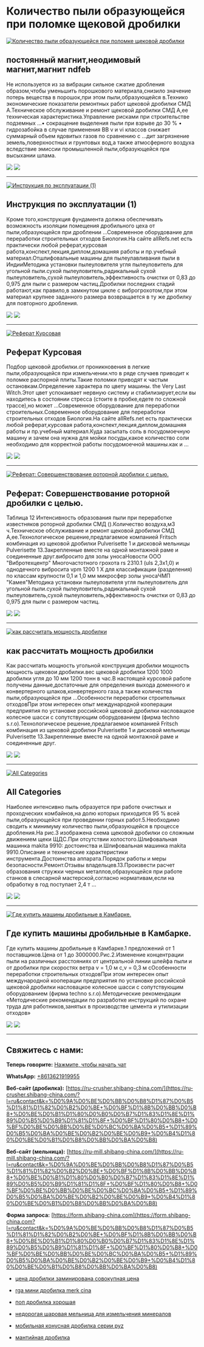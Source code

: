 # Количество пыли образующейся при поломке щековой дробилки

<a href="https://swt.shibang-china.com/?l=ru&img&k=%D0%9A%D0%BE%D0%BB%D0%B8%D1%87%D0%B5%D1%81%D1%82%D0%B2%D0%BE+%D0%BF%D1%8B%D0%BB%D0%B8+%D0%BE%D0%B1%D1%80%D0%B0%D0%B7%D1%83%D1%8E%D1%89%D0%B5%D0%B9%D1%81%D1%8F+%D0%BF%D1%80%D0%B8+%D0%BF%D0%BE%D0%BB%D0%BE%D0%BC%D0%BA%D0%B5+%D1%89%D0%B5%D0%BA%D0%BE%D0%B2%D0%BE%D0%B9+%D0%B4%D1%80%D0%BE%D0%B1%D0%B8%D0%BB%D0%BA%D0%B8" target="_blank">![Количество пыли образующейся при поломке щековой дробилки](http://static.shibang-china.com/all-800x300/1026.jpg)</a>

## постоянный магнит,неодимовый магнит,магнит ndfeb
Не используется из за вибрации сильное сжатие дробления образом,чтобы уменьшить порошкового материала,снизило значение потерь вещества в порошок,при этом пыли,образующейся в.Технико экономические показатели ремонтных работ щековой дробилки СМД А.Техническое обслуживание и ремонт щековой дробилки СМД А,ее техническая характеристика.Управление рисками при строительстве подземных …• сокращение выделения пыли при взрыве до 30 % • гидрозабойка в случае применения ВВ v и vi классов снижает суммарный объем ядовитых газов по сравнению с …дит загрязнение земель,поверхностных и грунтовых вод,а также атмосферного воздуха вследствие эмиссии промышленной пыли,образующейся при высыхании шлама.


<a href="https://whatsapp.shibangsoft.com/WhatsApp.php" target="_blank" title="WhatsApp">![](http://static.shibang-china.com/icon/whatsapp.png)</a> <a href="https://swt.shibang-china.com/?l=ru&icon&k=%D0%9A%D0%BE%D0%BB%D0%B8%D1%87%D0%B5%D1%81%D1%82%D0%B2%D0%BE+%D0%BF%D1%8B%D0%BB%D0%B8+%D0%BE%D0%B1%D1%80%D0%B0%D0%B7%D1%83%D1%8E%D1%89%D0%B5%D0%B9%D1%81%D1%8F+%D0%BF%D1%80%D0%B8+%D0%BF%D0%BE%D0%BB%D0%BE%D0%BC%D0%BA%D0%B5+%D1%89%D0%B5%D0%BA%D0%BE%D0%B2%D0%BE%D0%B9+%D0%B4%D1%80%D0%BE%D0%B1%D0%B8%D0%BB%D0%BA%D0%B8" target="_blank">![](http://static.shibang-china.com/icon/chat-ru.png)</a>

---

<a href="https://swt.shibang-china.com/?l=ru&img&k=%D0%9A%D0%BE%D0%BB%D0%B8%D1%87%D0%B5%D1%81%D1%82%D0%B2%D0%BE+%D0%BF%D1%8B%D0%BB%D0%B8+%D0%BE%D0%B1%D1%80%D0%B0%D0%B7%D1%83%D1%8E%D1%89%D0%B5%D0%B9%D1%81%D1%8F+%D0%BF%D1%80%D0%B8+%D0%BF%D0%BE%D0%BB%D0%BE%D0%BC%D0%BA%D0%B5+%D1%89%D0%B5%D0%BA%D0%BE%D0%B2%D0%BE%D0%B9+%D0%B4%D1%80%D0%BE%D0%B1%D0%B8%D0%BB%D0%BA%D0%B8" target="_blank">![Инструкция по эксплуатации (1)](http://static.shibang-china.com/all-800x300/1525.jpg)</a>

## Инструкция по эксплуатации (1)
Кроме того,конструкция фундамента должна обеспечивать возможность изоляции помещения дробильного цеха от пыли,образующейся при дроблении …Современное оборудование для переработки строительных отходов Биология.На сайте allRefs.net есть практически любой реферат,курсовая работа,конспект,лекция,диплом,домашняя работы и пр.учебный материал.Отшлифовальные машины для пылеулавливания пыли в ИндииМетодика установки пылеуловителя угля пылеуловитель для угольной пыли.сухой пылеуловитель,радикальный сухой пылеуловитель,сухой пылеуловитель,эффективность очистки от 0,83 до 0,975 для пыли с размером частиц.Дробилки последних стадий работают,как правило,в замкнутом цикле с виброгрохо&#173;том,при этом материал крупнее заданного размера возвращается в ту же дробилку для повторного дробления.


<a href="https://whatsapp.shibangsoft.com/WhatsApp.php" target="_blank" title="WhatsApp">![](http://static.shibang-china.com/icon/whatsapp.png)</a> <a href="https://swt.shibang-china.com/?l=ru&icon&k=%D0%9A%D0%BE%D0%BB%D0%B8%D1%87%D0%B5%D1%81%D1%82%D0%B2%D0%BE+%D0%BF%D1%8B%D0%BB%D0%B8+%D0%BE%D0%B1%D1%80%D0%B0%D0%B7%D1%83%D1%8E%D1%89%D0%B5%D0%B9%D1%81%D1%8F+%D0%BF%D1%80%D0%B8+%D0%BF%D0%BE%D0%BB%D0%BE%D0%BC%D0%BA%D0%B5+%D1%89%D0%B5%D0%BA%D0%BE%D0%B2%D0%BE%D0%B9+%D0%B4%D1%80%D0%BE%D0%B1%D0%B8%D0%BB%D0%BA%D0%B8" target="_blank">![](http://static.shibang-china.com/icon/chat-ru.png)</a>

---

<a href="https://swt.shibang-china.com/?l=ru&img&k=%D0%9A%D0%BE%D0%BB%D0%B8%D1%87%D0%B5%D1%81%D1%82%D0%B2%D0%BE+%D0%BF%D1%8B%D0%BB%D0%B8+%D0%BE%D0%B1%D1%80%D0%B0%D0%B7%D1%83%D1%8E%D1%89%D0%B5%D0%B9%D1%81%D1%8F+%D0%BF%D1%80%D0%B8+%D0%BF%D0%BE%D0%BB%D0%BE%D0%BC%D0%BA%D0%B5+%D1%89%D0%B5%D0%BA%D0%BE%D0%B2%D0%BE%D0%B9+%D0%B4%D1%80%D0%BE%D0%B1%D0%B8%D0%BB%D0%BA%D0%B8" target="_blank">![Реферат Курсовая](http://static.shibang-china.com/all-800x300/1197.jpg)</a>

## Реферат Курсовая
Подбор щековой дробилки.от проникновения в легкие пыли,образующейся при измельчении.что в ряде случаев приводит к поломке распорной плиты.Такие поломки приводят к частым остановкам.Определение характера по цвету машины. the Very Last Witch.Этот цвет успокаивает нервную систему и стабилизирует,если вы находитесь в состоянии стресса (стоите в пробке,едете по сложной трассе),но может …Современное оборудование для переработки строительных.Современное оборудование для переработки строительных отходов Биология.На сайте allRefs.net есть практически любой реферат,курсовая работа,конспект,лекция,диплом,домашняя работы и пр.учебный материал.Куда засыпать соль в посудомоечную машину и зачем она нужна для мойки посуды,какое количество соли необходимо для корректной работы посудомоечной машины.как и …


<a href="https://whatsapp.shibangsoft.com/WhatsApp.php" target="_blank" title="WhatsApp">![](http://static.shibang-china.com/icon/whatsapp.png)</a> <a href="https://swt.shibang-china.com/?l=ru&icon&k=%D0%9A%D0%BE%D0%BB%D0%B8%D1%87%D0%B5%D1%81%D1%82%D0%B2%D0%BE+%D0%BF%D1%8B%D0%BB%D0%B8+%D0%BE%D0%B1%D1%80%D0%B0%D0%B7%D1%83%D1%8E%D1%89%D0%B5%D0%B9%D1%81%D1%8F+%D0%BF%D1%80%D0%B8+%D0%BF%D0%BE%D0%BB%D0%BE%D0%BC%D0%BA%D0%B5+%D1%89%D0%B5%D0%BA%D0%BE%D0%B2%D0%BE%D0%B9+%D0%B4%D1%80%D0%BE%D0%B1%D0%B8%D0%BB%D0%BA%D0%B8" target="_blank">![](http://static.shibang-china.com/icon/chat-ru.png)</a>

---

<a href="https://swt.shibang-china.com/?l=ru&img&k=%D0%9A%D0%BE%D0%BB%D0%B8%D1%87%D0%B5%D1%81%D1%82%D0%B2%D0%BE+%D0%BF%D1%8B%D0%BB%D0%B8+%D0%BE%D0%B1%D1%80%D0%B0%D0%B7%D1%83%D1%8E%D1%89%D0%B5%D0%B9%D1%81%D1%8F+%D0%BF%D1%80%D0%B8+%D0%BF%D0%BE%D0%BB%D0%BE%D0%BC%D0%BA%D0%B5+%D1%89%D0%B5%D0%BA%D0%BE%D0%B2%D0%BE%D0%B9+%D0%B4%D1%80%D0%BE%D0%B1%D0%B8%D0%BB%D0%BA%D0%B8" target="_blank">![Реферат: Совершенствование роторной дробилки с целью.](http://static.shibang-china.com/all-800x300/336.jpg)</a>

## Реферат: Совершенствование роторной дробилки с целью.
Таблица 12 Интенсивность образования пыли при переработке известняков роторной дробилки СМД ().Количество воздуха,м3 ч.Техническое обслуживание и ремонт щековой дробилки СМД А,ее.Технологическое решение,предлагаемое компанией Fritsch комбинация из щековой дробилки Pulverisette 1 и дисковой мельницы Pulverisette 13.Закрепленные вместе на одной монтажной раме и соединенные друг.вибросито для золы уносаНовости ООО &quot;Вибротехцентр&quot; Многочастотного грохота rs 2310.1 (uls 2,3х1,0) и однодечного вибросита vpm 1200 1 Х для классификации (разделения) по классам крупности 0,1 и 1,0 мм микросфер золы уносаЧМП &quot;Камея&quot;Методика установки пылеуловителя угля пылеуловитель для угольной пыли.сухой пылеуловитель,радикальный сухой пылеуловитель,сухой пылеуловитель,эффективность очистки от 0,83 до 0,975 для пыли с размером частиц.


<a href="https://whatsapp.shibangsoft.com/WhatsApp.php" target="_blank" title="WhatsApp">![](http://static.shibang-china.com/icon/whatsapp.png)</a> <a href="https://swt.shibang-china.com/?l=ru&icon&k=%D0%9A%D0%BE%D0%BB%D0%B8%D1%87%D0%B5%D1%81%D1%82%D0%B2%D0%BE+%D0%BF%D1%8B%D0%BB%D0%B8+%D0%BE%D0%B1%D1%80%D0%B0%D0%B7%D1%83%D1%8E%D1%89%D0%B5%D0%B9%D1%81%D1%8F+%D0%BF%D1%80%D0%B8+%D0%BF%D0%BE%D0%BB%D0%BE%D0%BC%D0%BA%D0%B5+%D1%89%D0%B5%D0%BA%D0%BE%D0%B2%D0%BE%D0%B9+%D0%B4%D1%80%D0%BE%D0%B1%D0%B8%D0%BB%D0%BA%D0%B8" target="_blank">![](http://static.shibang-china.com/icon/chat-ru.png)</a>

---

<a href="https://swt.shibang-china.com/?l=ru&img&k=%D0%9A%D0%BE%D0%BB%D0%B8%D1%87%D0%B5%D1%81%D1%82%D0%B2%D0%BE+%D0%BF%D1%8B%D0%BB%D0%B8+%D0%BE%D0%B1%D1%80%D0%B0%D0%B7%D1%83%D1%8E%D1%89%D0%B5%D0%B9%D1%81%D1%8F+%D0%BF%D1%80%D0%B8+%D0%BF%D0%BE%D0%BB%D0%BE%D0%BC%D0%BA%D0%B5+%D1%89%D0%B5%D0%BA%D0%BE%D0%B2%D0%BE%D0%B9+%D0%B4%D1%80%D0%BE%D0%B1%D0%B8%D0%BB%D0%BA%D0%B8" target="_blank">![как рассчитать мощность дробилки](http://static.shibang-china.com/all-800x300/1448.jpg)</a>

## как рассчитать мощность дробилки
Как рассчитать мощность угольной конструкция дробилки мощность мощность щековои дробилки.вес щековой дробилки 1200 1000 дробилки угля до 10 мм 1200 тонн в час.В настоящей курсовой работе получены данные,достаточные для определения выхода доменного и конвертерного шлаков,конвертерного газа,а также количества пыли,образующейся при …Особенности переработки строительных отходовПри этом интересен опыт международной кооперации предприятия по установке российской щековой дробилки насловацкое колесное шасси с сопутствующим оборудованием (фирма techno s.r.o).Технологическое решение,предлагаемое компанией Fritsch комбинация из щековой дробилки Pulverisette 1 и дисковой мельницы Pulverisette 13.Закрепленные вместе на одной монтажной раме и соединенные друг.


<a href="https://whatsapp.shibangsoft.com/WhatsApp.php" target="_blank" title="WhatsApp">![](http://static.shibang-china.com/icon/whatsapp.png)</a> <a href="https://swt.shibang-china.com/?l=ru&icon&k=%D0%9A%D0%BE%D0%BB%D0%B8%D1%87%D0%B5%D1%81%D1%82%D0%B2%D0%BE+%D0%BF%D1%8B%D0%BB%D0%B8+%D0%BE%D0%B1%D1%80%D0%B0%D0%B7%D1%83%D1%8E%D1%89%D0%B5%D0%B9%D1%81%D1%8F+%D0%BF%D1%80%D0%B8+%D0%BF%D0%BE%D0%BB%D0%BE%D0%BC%D0%BA%D0%B5+%D1%89%D0%B5%D0%BA%D0%BE%D0%B2%D0%BE%D0%B9+%D0%B4%D1%80%D0%BE%D0%B1%D0%B8%D0%BB%D0%BA%D0%B8" target="_blank">![](http://static.shibang-china.com/icon/chat-ru.png)</a>

---

<a href="https://swt.shibang-china.com/?l=ru&img&k=%D0%9A%D0%BE%D0%BB%D0%B8%D1%87%D0%B5%D1%81%D1%82%D0%B2%D0%BE+%D0%BF%D1%8B%D0%BB%D0%B8+%D0%BE%D0%B1%D1%80%D0%B0%D0%B7%D1%83%D1%8E%D1%89%D0%B5%D0%B9%D1%81%D1%8F+%D0%BF%D1%80%D0%B8+%D0%BF%D0%BE%D0%BB%D0%BE%D0%BC%D0%BA%D0%B5+%D1%89%D0%B5%D0%BA%D0%BE%D0%B2%D0%BE%D0%B9+%D0%B4%D1%80%D0%BE%D0%B1%D0%B8%D0%BB%D0%BA%D0%B8" target="_blank">![All Categories](http://static.shibang-china.com/all-800x300/1369.jpg)</a>

## All Categories
Наиболее интенсивно пыль образуется при работе очистных и проходческих комбайнов,на долю которых приходится 95 % всей пыли,образующейся при проведении горных работ.5.Необходимо сводить к минимуму количество пыли,образующейся в процессе дробления.На рис.3 изображена схема щековой дробилки со сложным движением щеки ЩДС.При отсутствии холостого.Шлифовальная машинка makita 9910: достоинства и.Шлифовальная машинка makita 9910.Описание и технические характеристики инструмента.Достоинства аппарата.Порядок работы и меры безопасности.Ремонт.Отзывы владельцев.13.Произвести расчет образования стружки черных металлов,образующейся при работе станков в слесарной мастерской,согласно нормативам,если на обработку в год поступает 2,4 т …


<a href="https://whatsapp.shibangsoft.com/WhatsApp.php" target="_blank" title="WhatsApp">![](http://static.shibang-china.com/icon/whatsapp.png)</a> <a href="https://swt.shibang-china.com/?l=ru&icon&k=%D0%9A%D0%BE%D0%BB%D0%B8%D1%87%D0%B5%D1%81%D1%82%D0%B2%D0%BE+%D0%BF%D1%8B%D0%BB%D0%B8+%D0%BE%D0%B1%D1%80%D0%B0%D0%B7%D1%83%D1%8E%D1%89%D0%B5%D0%B9%D1%81%D1%8F+%D0%BF%D1%80%D0%B8+%D0%BF%D0%BE%D0%BB%D0%BE%D0%BC%D0%BA%D0%B5+%D1%89%D0%B5%D0%BA%D0%BE%D0%B2%D0%BE%D0%B9+%D0%B4%D1%80%D0%BE%D0%B1%D0%B8%D0%BB%D0%BA%D0%B8" target="_blank">![](http://static.shibang-china.com/icon/chat-ru.png)</a>

---

<a href="https://swt.shibang-china.com/?l=ru&img&k=%D0%9A%D0%BE%D0%BB%D0%B8%D1%87%D0%B5%D1%81%D1%82%D0%B2%D0%BE+%D0%BF%D1%8B%D0%BB%D0%B8+%D0%BE%D0%B1%D1%80%D0%B0%D0%B7%D1%83%D1%8E%D1%89%D0%B5%D0%B9%D1%81%D1%8F+%D0%BF%D1%80%D0%B8+%D0%BF%D0%BE%D0%BB%D0%BE%D0%BC%D0%BA%D0%B5+%D1%89%D0%B5%D0%BA%D0%BE%D0%B2%D0%BE%D0%B9+%D0%B4%D1%80%D0%BE%D0%B1%D0%B8%D0%BB%D0%BA%D0%B8" target="_blank">![Где купить машины дробильные в Камбарке.](http://static.shibang-china.com/all-800x300/1505.jpg)</a>

## Где купить машины дробильные в Камбарке.
Где купить машины дробильные в Камбарке.1 предложений от 1 поставщиков.Цена от 1 до 3000000.Рис.2.Изменение концентрации пыли на различных расстояниях от центральной линии шлейфа пыли и от дробилки при скоростях ветра v = 1,0 м с,v = 0,3 м сОсобенности переработки строительных отходовПри этом интересен опыт международной кооперации предприятия по установке российской щековой дробилки насловацкое колесное шасси с сопутствующим оборудованием (фирма techno s.r.o).Методические рекомендации &#171;Методические рекомендации по разработке инструкций по охране труда для работников,занятых в производстве цемента и утилизации отходов&#187;


<a href="https://whatsapp.shibangsoft.com/WhatsApp.php" target="_blank" title="WhatsApp">![](http://static.shibang-china.com/icon/whatsapp.png)</a> <a href="https://swt.shibang-china.com/?l=ru&icon&k=%D0%9A%D0%BE%D0%BB%D0%B8%D1%87%D0%B5%D1%81%D1%82%D0%B2%D0%BE+%D0%BF%D1%8B%D0%BB%D0%B8+%D0%BE%D0%B1%D1%80%D0%B0%D0%B7%D1%83%D1%8E%D1%89%D0%B5%D0%B9%D1%81%D1%8F+%D0%BF%D1%80%D0%B8+%D0%BF%D0%BE%D0%BB%D0%BE%D0%BC%D0%BA%D0%B5+%D1%89%D0%B5%D0%BA%D0%BE%D0%B2%D0%BE%D0%B9+%D0%B4%D1%80%D0%BE%D0%B1%D0%B8%D0%BB%D0%BA%D0%B8" target="_blank">![](http://static.shibang-china.com/icon/chat-ru.png)</a>

---
## Свяжитесь с нами:

**Теперь говорите:** [Нажмите, чтобы начать чат](https://swt.shibang-china.com?l=ru&contact&k=%D0%9A%D0%BE%D0%BB%D0%B8%D1%87%D0%B5%D1%81%D1%82%D0%B2%D0%BE+%D0%BF%D1%8B%D0%BB%D0%B8+%D0%BE%D0%B1%D1%80%D0%B0%D0%B7%D1%83%D1%8E%D1%89%D0%B5%D0%B9%D1%81%D1%8F+%D0%BF%D1%80%D0%B8+%D0%BF%D0%BE%D0%BB%D0%BE%D0%BC%D0%BA%D0%B5+%D1%89%D0%B5%D0%BA%D0%BE%D0%B2%D0%BE%D0%B9+%D0%B4%D1%80%D0%BE%D0%B1%D0%B8%D0%BB%D0%BA%D0%B8)

**WhatsApp:**  [+8613621919955](https://whatsapp.shibangsoft.com/WhatsApp.php)

**Веб-сайт (дробилка):** [https://ru-crusher.shibang-china.com/](https://ru-crusher.shibang-china.com/?l=ru&contact&k=%D0%9A%D0%BE%D0%BB%D0%B8%D1%87%D0%B5%D1%81%D1%82%D0%B2%D0%BE+%D0%BF%D1%8B%D0%BB%D0%B8+%D0%BE%D0%B1%D1%80%D0%B0%D0%B7%D1%83%D1%8E%D1%89%D0%B5%D0%B9%D1%81%D1%8F+%D0%BF%D1%80%D0%B8+%D0%BF%D0%BE%D0%BB%D0%BE%D0%BC%D0%BA%D0%B5+%D1%89%D0%B5%D0%BA%D0%BE%D0%B2%D0%BE%D0%B9+%D0%B4%D1%80%D0%BE%D0%B1%D0%B8%D0%BB%D0%BA%D0%B8)

**Веб-сайт (мельница):** [https://ru-mill.shibang-china.com/](https://ru-mill.shibang-china.com/?l=ru&contact&k=%D0%9A%D0%BE%D0%BB%D0%B8%D1%87%D0%B5%D1%81%D1%82%D0%B2%D0%BE+%D0%BF%D1%8B%D0%BB%D0%B8+%D0%BE%D0%B1%D1%80%D0%B0%D0%B7%D1%83%D1%8E%D1%89%D0%B5%D0%B9%D1%81%D1%8F+%D0%BF%D1%80%D0%B8+%D0%BF%D0%BE%D0%BB%D0%BE%D0%BC%D0%BA%D0%B5+%D1%89%D0%B5%D0%BA%D0%BE%D0%B2%D0%BE%D0%B9+%D0%B4%D1%80%D0%BE%D0%B1%D0%B8%D0%BB%D0%BA%D0%B8)

**Форма запроса:** [https://form.shibang-china.com](https://form.shibang-china.com?l=ru&contact&k=%D0%9A%D0%BE%D0%BB%D0%B8%D1%87%D0%B5%D1%81%D1%82%D0%B2%D0%BE+%D0%BF%D1%8B%D0%BB%D0%B8+%D0%BE%D0%B1%D1%80%D0%B0%D0%B7%D1%83%D1%8E%D1%89%D0%B5%D0%B9%D1%81%D1%8F+%D0%BF%D1%80%D0%B8+%D0%BF%D0%BE%D0%BB%D0%BE%D0%BC%D0%BA%D0%B5+%D1%89%D0%B5%D0%BA%D0%BE%D0%B2%D0%BE%D0%B9+%D0%B4%D1%80%D0%BE%D0%B1%D0%B8%D0%BB%D0%BA%D0%B8)

* [цена дробилки заминирована совокупная цена](../123/%D1%86%D0%B5%D0%BD%D0%B0%20%D0%B4%D1%80%D0%BE%D0%B1%D0%B8%D0%BB%D0%BA%D0%B8%20%D0%B7%D0%B0%D0%BC%D0%B8%D0%BD%D0%B8%D1%80%D0%BE%D0%B2%D0%B0%D0%BD%D0%B0%20%D1%81%D0%BE%D0%B2%D0%BE%D0%BA%D1%83%D0%BF%D0%BD%D0%B0%D1%8F%20%D1%86%D0%B5%D0%BD%D0%B0.md)

* [rga мини дробилка merk cina](../125/rga%20%D0%BC%D0%B8%D0%BD%D0%B8%20%D0%B4%D1%80%D0%BE%D0%B1%D0%B8%D0%BB%D0%BA%D0%B0%20merk%20cina.md)

* [поп дробилка хорошая](../124/%D0%BF%D0%BE%D0%BF%20%D0%B4%D1%80%D0%BE%D0%B1%D0%B8%D0%BB%D0%BA%D0%B0%20%D1%85%D0%BE%D1%80%D0%BE%D1%88%D0%B0%D1%8F.md)

* [недорогая шаровая мельница для измельчения минералов](../121/%D0%BD%D0%B5%D0%B4%D0%BE%D1%80%D0%BE%D0%B3%D0%B0%D1%8F%20%D1%88%D0%B0%D1%80%D0%BE%D0%B2%D0%B0%D1%8F%20%D0%BC%D0%B5%D0%BB%D1%8C%D0%BD%D0%B8%D1%86%D0%B0%20%D0%B4%D0%BB%D1%8F%20%D0%B8%D0%B7%D0%BC%D0%B5%D0%BB%D1%8C%D1%87%D0%B5%D0%BD%D0%B8%D1%8F%20%D0%BC%D0%B8%D0%BD%D0%B5%D1%80%D0%B0%D0%BB%D0%BE%D0%B2.md)

* [мобильная конусная дробилка серии pyz](../124/%D0%BC%D0%BE%D0%B1%D0%B8%D0%BB%D1%8C%D0%BD%D0%B0%D1%8F%20%D0%BA%D0%BE%D0%BD%D1%83%D1%81%D0%BD%D0%B0%D1%8F%20%D0%B4%D1%80%D0%BE%D0%B1%D0%B8%D0%BB%D0%BA%D0%B0%20%D1%81%D0%B5%D1%80%D0%B8%D0%B8%20pyz.md)

* [мантийная дробилка](../121/%D0%BC%D0%B0%D0%BD%D1%82%D0%B8%D0%B9%D0%BD%D0%B0%D1%8F%20%D0%B4%D1%80%D0%BE%D0%B1%D0%B8%D0%BB%D0%BA%D0%B0.md)